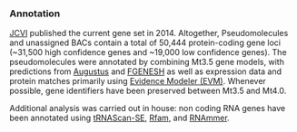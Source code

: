 ### Annotation

[JCVI](http://europepmc.org/abstract/MED/24767513) published the current
gene set in 2014. Altogether, Pseudomolecules and unassigned BACs
contain a total of 50,444 protein-coding gene loci (\~31,500 high
confidence genes and \~19,000 low confidence genes). The pseudomolecules
were annotated by combining Mt3.5 gene models, with predictions from
[Augustus](http://bioinf.uni-greifswald.de/augustus/) and
[FGENESH](http://www.molquest.com/help/2.3/programs/Fgenesh/description.html)
as well as expression data and protein matches primarily using [Evidence
Modeler (EVM)](http://evidencemodeler.sourceforge.net/). Whenever
possible, gene identifiers have been preserved between Mt3.5 and Mt4.0.

Additional analysis was carried out in house: non coding RNA genes have
been annotated using
[tRNAScan-SE](http://europepmc.org/articles/PMC146525),
[Rfam](http://europepmc.org/abstract/MED/15608160), and
[RNAmmer](http://europepmc.org/articles/PMC1888812).

